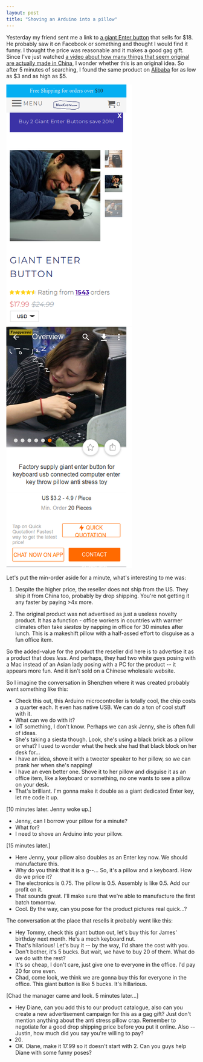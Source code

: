 ```yaml
---
layout: post
title: "Shoving an Arduino into a pillow"
---
```


Yesterday my friend sent me a link to [a giant Enter button](https://bluecrate.com/products/giant-enter-button) that sells for $18. He probably saw it on Facebook or something and thought I would find it funny. I thought the price was reasonable and it makes a good gag gift. Since I've just watched [a video about how many things that seem original are actually made in China](https://youtu.be/RDd10-poMm8?t=902), I wonder whether this is an original idea. So after 5 minutes of searching, I found the same product on [Alibaba](https://m.alibaba.com/product/60704020208/Factory-supply-giant-enter-button-for.html) for as low as $3 and as high as $5.

![](/assets/posts-images/giant-enter-button-1.png) ![](/assets/posts-images/giant-enter-button-2.png)

Let's put the min-order aside for a minute, what's interesting to me was:

1. Despite the higher price, the reseller does not ship from the US. They ship it from China too, probably by drop shipping. You're not getting it any faster by paying >4x more.

2. The original product was not advertised as just a useless novelty product. It has a function - office workers in countries with warmer climates often take _siestas_ by napping in office for 30 minutes after lunch. This is a makeshift pillow with a half-assed effort to disguise as a fun office item. 

So the added-value for the product the reseller did here is to advertise it as a product that does _less_. And perhaps, they had two white guys posing with a Mac instead of an Asian lady posing with a PC for the product -- it appears more fun. And it isn't sold on a Chinese wholesale website.

So I imagine the conversation in Shenzhen where it was created probably went something like this:

- Check this out, this Arduino microcontroller is totally cool, the chip costs a quarter each. It even has native USB. We can do a ton of cool stuff with it.
- What can we do with it?
- IoT something, I don't know. Perhaps we can ask Jenny, she is often full of ideas.
- She's taking a siesta though. Look, she's using a black brick as a pillow or what? I used to wonder what the heck she had that black block on her desk for... 
- I have an idea, shove it with a tweeter speaker to her pillow, so we can prank her when she's napping!
- I have an even better one. Shove it to her pillow and disguise it as an office item, like a keyboard or something, no one wants to see a pillow on your desk.
- That's brilliant. I'm gonna make it double as a giant dedicated Enter key, let me code it up.

[10 minutes later. Jenny woke up.]

- Jenny, can I borrow your pillow for a minute?
- What for?
- I need to shove an Arduino into your pillow.

[15 minutes later.]

- Here Jenny, your pillow also doubles as an Enter key now. We should manufacture this.
- Why do you think that it is a g--... So, it's a pillow and a keyboard. How do we price it?
- The electronics is 0.75. The pillow is 0.5. Assembly is like 0.5. Add our profit on it. 
- That sounds great. I'll make sure that we're able to manufacture the first batch tomorrow.
- Cool. By the way, can you pose for the product pictures real quick...?

The conversation at the place that resells it probably went like this:

- Hey Tommy, check this giant button out, let's buy this for James' birthday next month. He's a mech keyboard nut.
- That's hilarious! Let's buy it -- by the way, I'd share the cost with you.
- Don't bother, it's 5 bucks. But wait, we have to buy 20 of them. What do we do with the rest?
- It's so cheap, I don't care, just give one to everyone in the office. I'd pay 20 for one even.
- Chad, come look, we think we are gonna buy this for everyone in the office. This giant button is like 5 bucks. It's hillarious.

[Chad the manager came and look. 5 minutes later...]

- Hey Diane, can you add this to our product catalogue, also can you create a new advertisement campaign for this as a gag gift? Just don't mention anything about the anti stress pillow crap. Remember to negotiate for a good drop shipping price before you put it online. Also -- Justin, how much did you say you're willing to pay?
- 20.
- OK. Diane, make it 17.99 so it doesn't start with 2. Can you guys help Diane with some funny poses?

